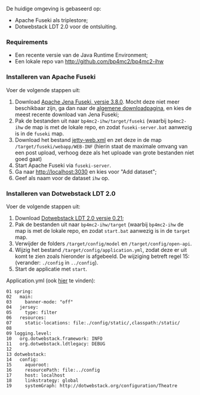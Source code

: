 De huidige omgeving is gebaseerd op:

- Apache Fuseki als triplestore;
- Dotwebstack LDT 2.0 voor de ontsluiting.

### Requirements

- Een recente versie van de Java Runtime Environment;
- Een lokale repo van http://github.com/bp4mc2/bp4mc2-ihw

### Installeren van Apache Fuseki

Voer de volgende stappen uit:

1. Download [Apache Jena Fuseki, versie 3.8.0](http://www-eu.apache.org/dist/jena/binaries/apache-jena-fuseki-3.8.0.zip). Mocht deze niet meer beschikbaar zijn, ga dan naar de [algemene downloadpagina](https://jena.apache.org/download/index.cgi), en kies de meest recente download van Jena Fuseki;
2. Pak de bestanden uit naar `bp4mc2-ihw/target/fuseki` (waarbij `bp4mc2-ihw` de map is met de lokale repo, en zodat `fuseki-server.bat` aanwezig is in de `fuseki` map.
3. Download het bestand [jetty-web.xml](resources/jetty-web.xml) en zet deze in de map `/target/fuseki/webapp/WEB-INF` (hierin staat de maximale omvang van een post upload, verhoog deze als het uploade van grote bestanden niet goed gaat)
4. Start Apache Fuseki via `fuseki-server`.
5. Ga naar [http://localhost:3030](http://localhost:3030) en kies voor "Add dataset";
6. Geef als naam voor de dataset `ihw` op.

### Installeren van Dotwebstack LDT 2.0

Voer de volgende stappen uit:

1. Download [Dotwebstack LDT 2.0 versie 0.21](https://github.com/dotwebstack/dotwebstack-theatre-legacy/releases/download/v0.0.21/dotwebstack-theatre-legacy-0.0.21-distribution.zip);
2. Pak de bestanden uit naar `bp4mc2-ihw/target` (waarbij `bp4mc2-ihw` de map is met de lokale repo, en zodat `start.bat` aanwezig is in de `target` map.
3. Verwijder de folders `/target/config/model` en `/target/config/open-api`.
4. Wijzig het bestand `/target/config/application.yml`, zodat deze er uit komt te zien zoals hieronder is afgebeeld. De wijziging betreft regel 15: (verander: `./config` in `../config`).
5. Start de applicatie met `start`.

Application.yml (ook [hier](resources/application.yml) te vinden):

	01 spring:
	02   main:
	03     banner-mode: "off"
	04   jersey:
	05     type: filter
	06   resources:
	07     static-locations: file:./config/static/,classpath:/static/
	08
	09 logging.level:
	10   org.dotwebstack.framework: INFO
	11   org.dotwebstack.ldtlegacy: DEBUG
	12
	13 dotwebstack:
	14   config:
    15     aquoroot:
	16     resourcePath: file:../config
	17     host: localhost
	18     linkstrategy: global
	19     systemGraph: http://dotwebstack.org/configuration/Theatre
